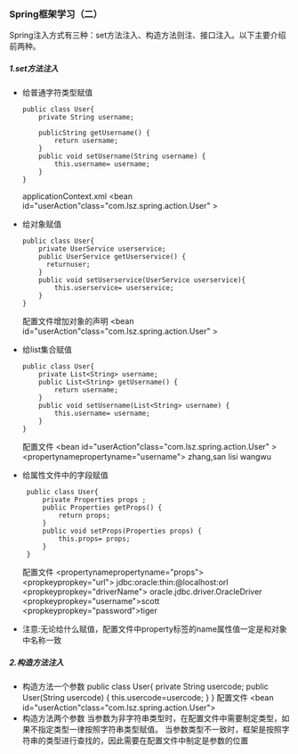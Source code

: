 ### Spring框架学习（二）
   Spring注入方式有三种：set方法注入、构造方法则注、接口注入。以下主要介绍前两种。

##### 1.set方法注入

  - 给普通字符类型赋值

  		public class User{
   			private String username;

   			publicString getUsername() {
       			return username;
   			}
   			public void setUsername(String username) {
      			this.username= username;
   			}
		}

	applicationContext.xml
    	<bean id="userAction"class="com.lsz.spring.action.User" >
        	<property name="username" value="admin"></property>
    	</bean>

  - 给对象赋值

		public class User{
            private UserService userservice;
        	public UserService getUserservice() {
              returnuser;
        	}
        	public void setUserservice(UserService userservice){
        		this.userservice= userservice;
        	}
    	}
	配置文件增加对象的声明
		<!--对象的声明-->
		<bean id="userService" class="com.lsz.spring.service.UserService">	</bean>
		<bean id="userAction"class="com.lsz.spring.action.User" >
   			<property name="userservice" ref="userService"></property>
		</bean>

  - 给list集合赋值

		public class User{
        	private List<String> username;
        	public List<String> getUsername() {
            	return username;
        	}
       		public void setUsername(List<String> username) {
            	this.username= username;
        	}
    	}

	配置文件
		<bean id="userAction"class="com.lsz.spring.action.User" >
        	<propertynamepropertyname="username">
            	<list>
                	<value>zhang,san</value>
                    <value>lisi</value>
                    <value>wangwu</value>
                </list>
			</property>
		</bean>


 - 给属性文件中的字段赋值

		public class User{
        	private Properties props ;
        	public Properties getProps() {
            	return props;
        	}
        	public void setProps(Properties props) {
            	this.props= props;
        	}
    	}

	配置文件
		<bean>
        	<propertynamepropertyname="props">
                <props>
                    <propkeypropkey="url">
                    	jdbc:oracle:thin:@localhost:orl
                    </prop>
                    <propkeypropkey="driverName">
                    	oracle.jdbc.driver.OracleDriver
                    </prop>
                    <propkeypropkey="username">scott</prop>
                    <propkeypropkey="password">tiger</prop>
                </props>
    		</property>
		</bean>

 - 注意:无论给什么赋值，配置文件中property标签的name属性值一定是和对象中名称一致

##### 2.构造方法注入

 - 构造方法一个参数
		public class User{
        	private String usercode;
        	public User(String usercode) {
            	this.usercode=usercode;
        	}
    	}
	配置文件
		<bean id="userAction"class="com.lsz.spring.action.User">
			<constructor-arg valueconstructor-argvalue="admin">
            </constructor-arg>
		</bean>
 - 构造方法两个参数
	当参数为非字符串类型时，在配置文件中需要制定类型，如果不指定类型一律按照字符串类型赋值。
	当参数类型不一致时，框架是按照字符串的类型进行查找的，因此需要在配置文件中制定是参数的位置
		<constructor-arg valueconstructor-argvalue="admin" index="0">
        </constructor-arg>
		<constructor-arg valueconstructor-argvalue="23" type="int" index="1">
        </constructor-arg>
